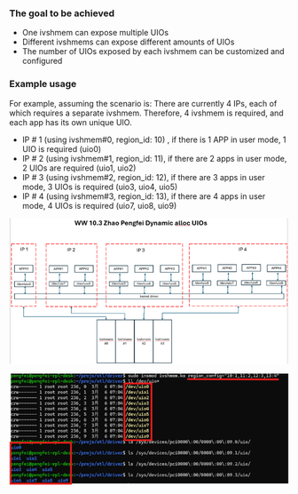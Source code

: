 ### The goal to be achieved

- One ivshmem can expose multiple UIOs
- Different ivshmems can expose different amounts of UIOs
- The number of UIOs exposed by each ivshmem can be customized and configured

### Example usage
For example, assuming the scenario is:
There are currently 4 IPs, each of which requires a separate ivshmem. Therefore, 4 ivshmem is required, and each app has its own unique UIO.

- IP # 1 (using ivshmem#0, region_id: 10) , if there is 1 APP in user mode, 1 UIO is required (uio0)
- IP # 2 (using ivshmem#1, region_id: 11), if there are 2 apps in user mode, 2 UIOs are required (uio1, uio2)
- IP # 3 (using ivshmem#2, region_id: 12), if there are 3 apps in user mode, 3 UIOs is required (uio3, uio4, uio5)
- IP # 4 (using ivshmem#3, region_id: 13), if there are 4 apps in user mode, 4 UIOs is required (uio7, uio8, uio9)

 
![4 IPs scenario](image.png)
 
![4 IPs example](image-1.png)